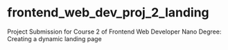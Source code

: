 # frontend_web_dev_proj_2_landing
 Project Submission for Course 2 of Frontend Web Developer Nano Degree: Creating a dynamic landing page
